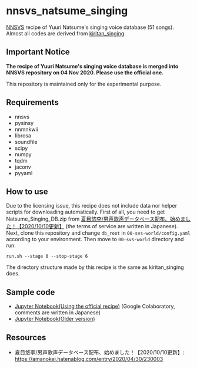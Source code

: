 # nnsvs_natsume_singing

[NNSVS](https://github.com/r9y9/nnsvs) recipe of Yuuri Natsume's singing voice database (51 songs).
Almost all codes are derived from [kiritan_singing](https://github.com/r9y9/kiritan_singing).

## Important Notice
**The recipe of Yuuri Natsume's singing voice database is merged into NNSVS repository on 04 Nov 2020.  Please use the official one.**

This repository is maintained only for the experimental purpose.

## Requirements
- nnsvs
- pysinsy
- nnmnkwii
- librosa
- soundfile
- scipy
- numpy
- tqdm
- jaconv
- pyyaml

## How to use
Due to the licensing issue, this recipe does not include data nor helper scripts for downloading automatically. First of all, you need to get Natsume_Singing_DB.zip from [夏目悠李/男声歌声データベース配布、始めました！【2020/10/10更新】](https://amanokei.hatenablog.com/entry/2020/04/30/230003) (the terms of service are written in Japanese). Next, clone this repository and change `db_root` in `00-svs-world/config.yaml` according to your environment. Then move to `00-svs-world` directory and run:

    run.sh --stage 0 --stop-stage 6

The directory structure made by this recipe is the same as kiritan_singing does.

## Sample code
- [Jupyter Notebook(Using the official recipe)](https://gist.github.com/taroushirani/7c599cd482e9ecd5b8ee594914fe4f59) (Google Colaboratory, comments are written in Japanese)
- [Jupyter Notebook(Older version)](https://gist.github.com/taroushirani/feb702386388188c7821f1a705a8f6b6) 

## Resources
- 夏目悠李/男声歌声データベース配布、始めました！【2020/10/10更新】: https://amanokei.hatenablog.com/entry/2020/04/30/230003
